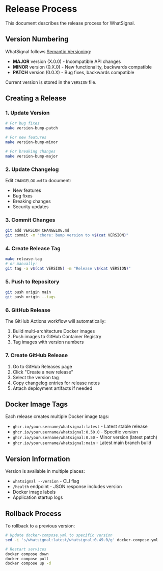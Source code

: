 # Release Process

This document describes the release process for WhatSignal.

## Version Numbering

WhatSignal follows [Semantic Versioning](https://semver.org/):
- **MAJOR** version (X.0.0) - Incompatible API changes
- **MINOR** version (0.X.0) - New functionality, backwards compatible
- **PATCH** version (0.0.X) - Bug fixes, backwards compatible

Current version is stored in the `VERSION` file.

## Creating a Release

### 1. Update Version

```bash
# For bug fixes
make version-bump-patch

# For new features
make version-bump-minor

# For breaking changes
make version-bump-major
```

### 2. Update Changelog

Edit `CHANGELOG.md` to document:
- New features
- Bug fixes
- Breaking changes
- Security updates

### 3. Commit Changes

```bash
git add VERSION CHANGELOG.md
git commit -m "chore: bump version to v$(cat VERSION)"
```

### 4. Create Release Tag

```bash
make release-tag
# or manually:
git tag -a v$(cat VERSION) -m "Release v$(cat VERSION)"
```

### 5. Push to Repository

```bash
git push origin main
git push origin --tags
```

### 6. GitHub Release

The GitHub Actions workflow will automatically:
1. Build multi-architecture Docker images
2. Push images to GitHub Container Registry
3. Tag images with version numbers

### 7. Create GitHub Release

1. Go to GitHub Releases page
2. Click "Create a new release"
3. Select the version tag
4. Copy changelog entries for release notes
5. Attach deployment artifacts if needed

## Docker Image Tags

Each release creates multiple Docker image tags:
- `ghcr.io/yourusername/whatsignal:latest` - Latest stable release
- `ghcr.io/yourusername/whatsignal:0.50.0` - Specific version
- `ghcr.io/yourusername/whatsignal:0.50` - Minor version (latest patch)
- `ghcr.io/yourusername/whatsignal:main` - Latest main branch build

## Version Information

Version is available in multiple places:
- `whatsignal --version` - CLI flag
- `/health` endpoint - JSON response includes version
- Docker image labels
- Application startup logs

## Rollback Process

To rollback to a previous version:

```bash
# Update docker-compose.yml to specific version
sed -i 's/whatsignal:latest/whatsignal:0.49.0/g' docker-compose.yml

# Restart services
docker compose down
docker compose pull
docker compose up -d
```